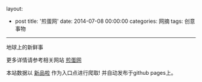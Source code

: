 layout: 
  - post 
title: '煎蛋网' 
date: 2014-07-08 00:00:00 
categories: 网摘 
tags: 创意事物 
---

地球上的新鲜事  

更多详情请参考相关网站 [煎蛋网](http://jandan.net/)  

本站数据以 [新品啦](http://xinpinla.com/) 作为入口点进行爬取! 并自动发布于github pages上。  
